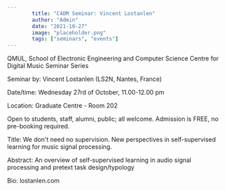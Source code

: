 ```yaml
---
        title: "C4DM Seminar: Vincent Lostanlen"
        author: "Admin"
        date: "2021-10-27"
        image: "placeholder.png"
        tags: ["seminars", "events"]
---
```


QMUL, School of Electronic Engineering and Computer Science
Centre for Digital Music Seminar Series

Seminar by:
Vincent Lostanlen (LS2N, Nantes, France)

Date/time: Wednesday 27rd of October, 11.00-12.00 pm

Location: Graduate Centre - Room 202

Open to students, staff, alumni, public; all welcome. Admission is FREE, no pre-booking required.

Title: We don't need no supervision. New perspectives in self-supervised learning for music signal processing.

Abstract: An overview of self-supervised learning in audio signal processing and pretext task design/typology 

Bio: lostanlen.com
